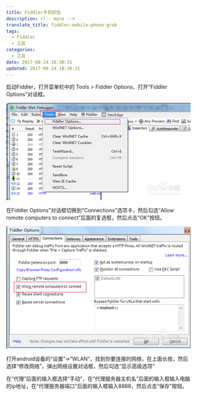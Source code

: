 ```yaml
---
title: Fiddler手机抓包
description: <!-- more -->
translate_title: fiddler-mobile-phone-grab
tags:
  - Fiddler
  - 工具
categories:
  - 工具
date: 2017-08-24 10:30:31
updated: 2017-08-24 10:30:31
---
```


启动Fiddler，打开菜单栏中的 Tools > Fiddler Options，打开“Fiddler Options”对话框。

![08](/images/fiddler/08.png)

在Fiddler Options”对话框切换到“Connections”选项卡，然后勾选“Allow romote computers to connect”后面的复选框，然后点击“OK”按钮。

![09](/images/fiddler/09.png)

打开android设备的“设置”->“WLAN”，找到你要连接的网络，在上面长按，然后选择“修改网络”，弹出网络设置对话框，然后勾选“显示高级选项”

在“代理”后面的输入框选择“手动”，在“代理服务器主机名”后面的输入框输入电脑的ip地址，在“代理服务器端口”后面的输入框输入8888，然后点击“保存”按钮。